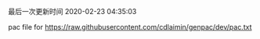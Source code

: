 最后一次更新时间 2020-02-23 04:35:03
	
pac file for https://raw.githubusercontent.com/cdlaimin/genpac/dev/pac.txt

